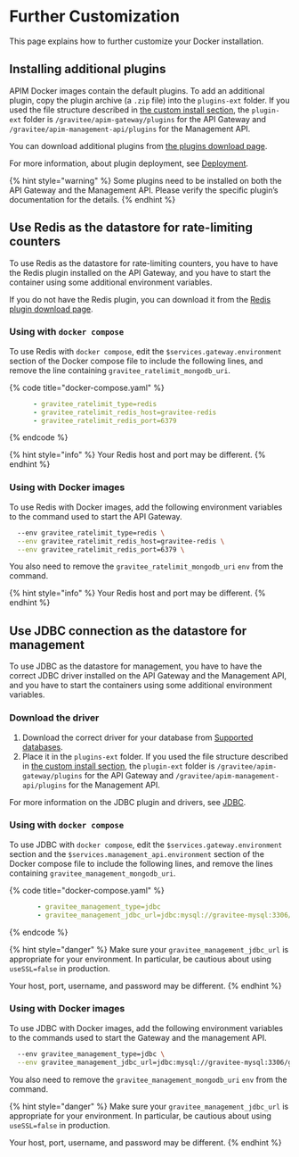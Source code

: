 # Further Customization

This page explains how to further customize your Docker installation.

## Installing additional plugins

APIM Docker images contain the default plugins. To add an additional plugin, copy the plugin archive (a `.zip` file) into the `plugins-ext` folder. If you used the file structure described in [the custom install section](https://docs.gravitee.io/apim/3.x/apim\_installation\_guide\_docker\_compose.html#create\_the\_filesystem\_and\_download\_the\_docker\_compose\_file), the `plugin-ext` folder is `/gravitee/apim-gateway/plugins` for the API Gateway and `/gravitee/apim-management-api/plugins` for the Management API.

You can download additional plugins from [the plugins download page](https://download.gravitee.io/#graviteeio-apim/plugins/).

For more information, about plugin deployment, see [Deployment](https://docs.gravitee.io/apim/3.x/apim\_devguide\_plugins.html#deployment).

{% hint style="warning" %}
Some plugins need to be installed on both the API Gateway and the Management API. Please verify the specific plugin’s documentation for the details.
{% endhint %}

## Use Redis as the datastore for rate-limiting counters

To use Redis as the datastore for rate-limiting counters, you have to have the Redis plugin installed on the API Gateway, and you have to start the container using some additional environment variables.

If you do not have the Redis plugin, you can download it from the [Redis plugin download page](https://download.gravitee.io/#graviteeio-apim/plugins/repositories/gravitee-apim-repository-redis/).

### Using with `docker compose`

To use Redis with `docker compose`, edit the `$services.gateway.environment` section of the Docker compose file to include the following lines, and remove the line containing `gravitee_ratelimit_mongodb_uri`.

{% code title="docker-compose.yaml" %}
```yaml
      - gravitee_ratelimit_type=redis
      - gravitee_ratelimit_redis_host=gravitee-redis
      - gravitee_ratelimit_redis_port=6379
```
{% endcode %}

{% hint style="info" %}
Your Redis host and port may be different.
{% endhint %}

### Using with Docker images

To use Redis with Docker images, add the following environment variables to the command used to start the API Gateway.

```sh
  --env gravitee_ratelimit_type=redis \
  --env gravitee_ratelimit_redis_host=gravitee-redis \
  --env gravitee_ratelimit_redis_port=6379 \
```

You also need to remove the `gravitee_ratelimit_mongodb_uri` `env` from the command.

{% hint style="info" %}
Your Redis host and port may be different.
{% endhint %}

## Use JDBC connection as the datastore for management

To use JDBC as the datastore for management, you have to have the correct JDBC driver installed on the API Gateway and the Management API, and you have to start the containers using some additional environment variables.

### Download the driver

1. Download the correct driver for your database from [Supported databases](https://docs.gravitee.io/apim/3.x/apim\_installguide\_repositories\_jdbc.html#supported\_databases).
2. Place it in the `plugins-ext` folder. If you used the file structure described in [the custom install section](https://docs.gravitee.io/apim/3.x/apim\_installation\_guide\_docker\_compose.html#create\_the\_filesystem\_and\_download\_the\_docker\_compose\_file), the `plugin-ext` folder is `/gravitee/apim-gateway/plugins` for the API Gateway and `/gravitee/apim-management-api/plugins` for the Management API.

For more information on the JDBC plugin and drivers, see [JDBC](https://docs.gravitee.io/apim/3.x/apim\_installguide\_repositories\_jdbc.html).

### Using with `docker compose`

To use JDBC with `docker compose`, edit the `$services.gateway.environment` section and the `$services.management_api.environment` section of the Docker compose file to include the following lines, and remove the lines containing `gravitee_management_mongodb_uri`.

{% code title="docker-compose.yaml" %}
```yaml
       - gravitee_management_type=jdbc
       - gravitee_management_jdbc_url=jdbc:mysql://gravitee-mysql:3306/gravitee?useSSL=false&user=mysql_users&password=mysql_password
```
{% endcode %}

{% hint style="danger" %}
Make sure your `gravitee_management_jdbc_url` is appropriate for your environment. In particular, be cautious about using `useSSL=false` in production.

Your host, port, username, and password may be different.
{% endhint %}

### Using with Docker images

To use JDBC with Docker images, add the following environment variables to the commands used to start the Gateway and the management API.

```sh
  --env gravitee_management_type=jdbc \
  --env gravitee_management_jdbc_url=jdbc:mysql://gravitee-mysql:3306/gravitee?useSSL=false&user=mysql_users&password=mysql_password \
```

You also need to remove the `gravitee_management_mongodb_uri` `env` from the command.

{% hint style="danger" %}
Make sure your `gravitee_management_jdbc_url` is appropriate for your environment. In particular, be cautious about using `useSSL=false` in production.

Your host, port, username, and password may be different.
{% endhint %}
